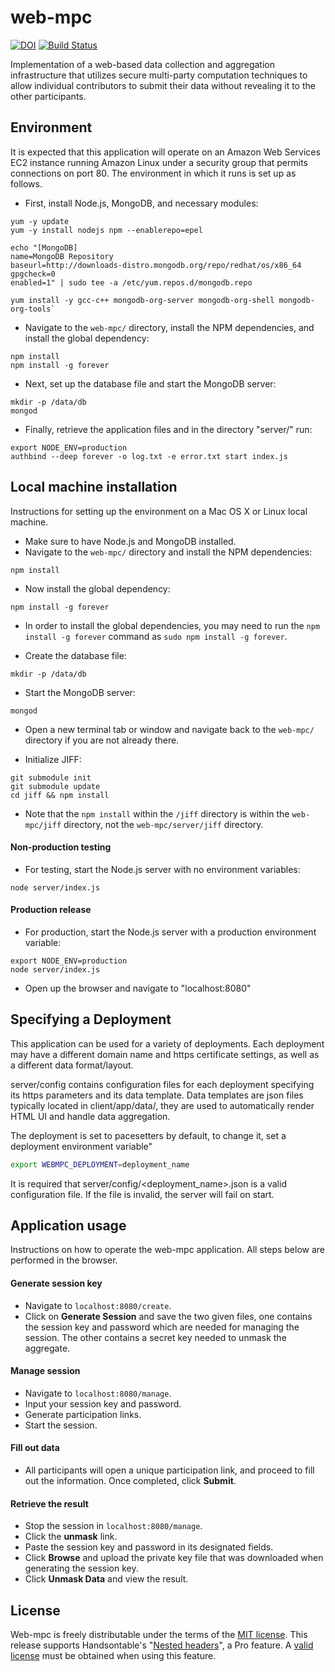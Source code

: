 # web-mpc
[![DOI](https://zenodo.org/badge/84491506.svg)](https://zenodo.org/badge/latestdoi/84491506) [![Build Status](https://travis-ci.org/multiparty/web-mpc.svg?branch=master)](https://travis-ci.org/multiparty/web-mpc)

Implementation of a web-based data collection and aggregation infrastructure that utilizes secure multi-party computation techniques to allow individual contributors to submit their data without revealing it to the other participants.


## Environment

It is expected that this application will operate on an Amazon Web Services EC2 instance running Amazon Linux under a security group that permits connections on port 80. The environment in which it runs is set up as follows.

* First, install Node.js, MongoDB, and necessary modules:
```
yum -y update
yum -y install nodejs npm --enablerepo=epel
```
```
echo "[MongoDB]
name=MongoDB Repository
baseurl=http://downloads-distro.mongodb.org/repo/redhat/os/x86_64
gpgcheck=0
enabled=1" | sudo tee -a /etc/yum.repos.d/mongodb.repo
```
```
yum install -y gcc-c++ mongodb-org-server mongodb-org-shell mongodb-org-tools`
```
* Navigate to the `web-mpc/` directory, install the NPM dependencies, and install the global dependency:

```
npm install
npm install -g forever
```


* Next, set up the database file and start the MongoDB server:
```
mkdir -p /data/db
mongod
```
* Finally, retrieve the application files and in the directory "server/" run:
```
export NODE_ENV=production
authbind --deep forever -o log.txt -e error.txt start index.js
```

## Local machine installation

Instructions for setting up the environment on a Mac OS X or Linux local machine.

* Make sure to have Node.js and MongoDB installed.
* Navigate to the `web-mpc/` directory and install the NPM dependencies:
```
npm install
```
* Now install the global dependency:
```
npm install -g forever
```
* In order to install the global dependencies, you may need to run the `npm install -g forever` command 
as `sudo npm install -g forever`.

* Create the database file:
```
mkdir -p /data/db
```
* Start the MongoDB server:
```
mongod
```
* Open a new terminal tab or window and navigate back to the `web-mpc/` directory if you are not already there.

* Initialize JIFF:
```
git submodule init
git submodule update
cd jiff && npm install
```
* Note that the `npm install` within the `/jiff` directory is within the `web-mpc/jiff` directory, not the
 `web-mpc/server/jiff` directory.
#### Non-production testing

* For testing, start the Node.js server with no environment variables:
```
node server/index.js
```

#### Production release

* For production, start the Node.js server with a production environment variable:
```
export NODE_ENV=production
node server/index.js
```
* Open up the browser and navigate to "localhost:8080"

## Specifying a Deployment

This application can be used for a variety of deployments. Each deployment may have a different domain name 
and https certificate settings, as well as a different data format/layout.

server/config contains configuration files for each deployment specifying its https parameters and its data template.
Data templates are json files typically located in client/app/data/, they are used to automatically render HTML UI and
handle data aggregation.

The deployment is set to pacesetters by default, to change it, set a deployment environment variable"
```bash
export WEBMPC_DEPLOYMENT=deployment_name
```

It is required that server/config/<deployment_name>.json is a valid configuration file. If the file is
invalid, the server will fail on start.

## Application usage

Instructions on how to operate the web-mpc application. All steps below are performed in the browser.

#### Generate session key

* Navigate to `localhost:8080/create`.
* Click on **Generate Session** and save the two given files, one contains the session key and password which are needed for managing the session. The other contains a secret key needed to unmask the aggregate.

#### Manage session

* Navigate to `localhost:8080/manage`.
* Input your session key and password.
* Generate participation links.
* Start the session.

#### Fill out data

* All participants will open a unique participation link, and proceed to fill out the information. Once completed, click **Submit**.

#### Retrieve the result

* Stop the session in `localhost:8080/manage`.
* Click the **unmask** link.
* Paste the session key and password in its designated fields.
* Click **Browse** and upload the private key file that was downloaded when generating the session key.
* Click **Unmask Data** and view the result.

## License
Web-mpc is freely distributable under the terms of the [MIT license](https://github.com/multiparty/web-mpc/blob/master/LICENSE). This release supports Handsontable's "[Nested headers](https://docs.handsontable.com/pro/1.17.0/demo-nested-headers.html)", a Pro feature. A [valid license](https://handsontable.com/pricing) must be obtained when using this feature.
